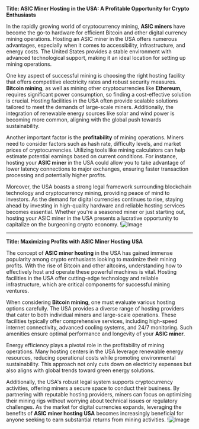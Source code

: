 **Title: ASIC Miner Hosting in the USA: A Profitable Opportunity for Crypto Enthusiasts**

In the rapidly growing world of cryptocurrency mining, **ASIC miners** have become the go-to hardware for efficient Bitcoin and other digital currency mining operations. Hosting an ASIC miner in the USA offers numerous advantages, especially when it comes to accessibility, infrastructure, and energy costs. The United States provides a stable environment with advanced technological support, making it an ideal location for setting up mining operations. 

One key aspect of successful mining is choosing the right hosting facility that offers competitive electricity rates and robust security measures. **Bitcoin mining**, as well as mining other cryptocurrencies like **Ethereum**, requires significant power consumption, so finding a cost-effective solution is crucial. Hosting facilities in the USA often provide scalable solutions tailored to meet the demands of large-scale miners. Additionally, the integration of renewable energy sources like solar and wind power is becoming more common, aligning with the global push towards sustainability.

Another important factor is the **profitability** of mining operations. Miners need to consider factors such as hash rate, difficulty levels, and market prices of cryptocurrencies. Utilizing tools like mining calculators can help estimate potential earnings based on current conditions. For instance, hosting your **ASIC miner** in the USA could allow you to take advantage of lower latency connections to major exchanges, ensuring faster transaction processing and potentially higher profits.

Moreover, the USA boasts a strong legal framework surrounding blockchain technology and cryptocurrency mining, providing peace of mind to investors. As the demand for digital currencies continues to rise, staying ahead by investing in high-quality hardware and reliable hosting services becomes essential. Whether you're a seasoned miner or just starting out, hosting your ASIC miner in the USA presents a lucrative opportunity to capitalize on the burgeoning crypto economy. !![Image](https://github.com/user-attachments/assets/3be06921-4469-491d-bd37-5f14c53422b7)

---

**Title: Maximizing Profits with ASIC Miner Hosting USA**

The concept of **ASIC miner hosting** in the USA has gained immense popularity among crypto enthusiasts looking to maximize their mining profits. With the rise of Bitcoin and other altcoins, understanding how to effectively host and operate these powerful machines is vital. Hosting facilities in the USA offer cutting-edge technology and reliable infrastructure, which are critical components for successful mining ventures.

When considering **Bitcoin mining**, one must evaluate various hosting options carefully. The USA provides a diverse range of hosting providers that cater to both individual miners and large-scale operations. These facilities typically offer comprehensive services, including high-speed internet connectivity, advanced cooling systems, and 24/7 monitoring. Such amenities ensure optimal performance and longevity of your **ASIC miner**.

Energy efficiency plays a pivotal role in the profitability of mining operations. Many hosting centers in the USA leverage renewable energy resources, reducing operational costs while promoting environmental sustainability. This approach not only cuts down on electricity expenses but also aligns with global trends toward green energy solutions.

Additionally, the USA's robust legal system supports cryptocurrency activities, offering miners a secure space to conduct their business. By partnering with reputable hosting providers, miners can focus on optimizing their mining rigs without worrying about technical issues or regulatory challenges. As the market for digital currencies expands, leveraging the benefits of **ASIC miner hosting USA** becomes increasingly beneficial for anyone seeking to earn substantial returns from mining activities. !![Image](https://github.com/user-attachments/assets/3be06921-4469-491d-bd37-5f14c53422b7)